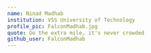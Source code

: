 ```yaml
---
name: Ninad Madhab
institution: VSS University of Technology
profile_pic: FalconMadhab.jpg
quote: Go the extra mile, it's never crowded 
github_user: FalconMadhab
---
```

